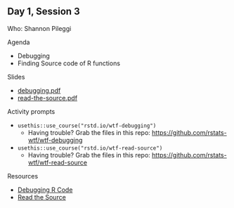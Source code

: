 ## Day 1, Session 3

Who: Shannon Pileggi

Agenda

  * Debugging
  * Finding Source code of R functions
  
Slides

  * [debugging.pdf](materials/debugging.pdf)
  * [read-the-source.pdf](materials/read-the-source.pdf)
  
Activity prompts

  * `usethis::use_course("rstd.io/wtf-debugging")`
    - Having trouble? Grab the files in this repo: <https://github.com/rstats-wtf/wtf-debugging>
  * `usethis::use_course("rstd.io/wtf-read-source")`
    - Having trouble? Grab the files in this repo: <https://github.com/rstats-wtf/wtf-read-source>

Resources

  * [Debugging R Code](https://whattheyforgot.org/debugging-r-code.html)
  * [Read the Source](https://whattheyforgot.org/read-the-source.html)
